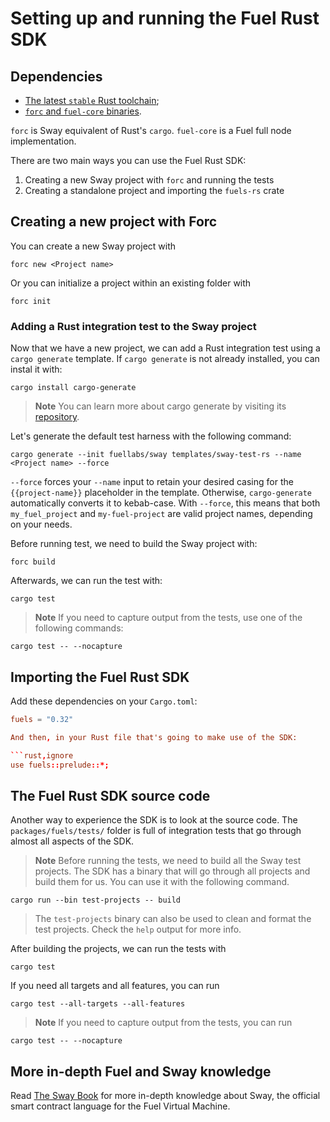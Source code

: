 # Setting up and running the Fuel Rust SDK

## Dependencies

- [The latest `stable` Rust toolchain](https://fuellabs.github.io/sway/master/introduction/installation.html);
- [`forc` and `fuel-core` binaries](https://fuellabs.github.io/sway/master/introduction/installation.html#installing-from-cargo).

`forc` is Sway equivalent of Rust's `cargo`. `fuel-core` is a Fuel full node implementation.

There are two main ways you can use the Fuel Rust SDK:
1. Creating a new Sway project with `forc` and running the tests
2. Creating a standalone project and importing the `fuels-rs` crate

## Creating a new project with Forc

You can create a new Sway project with

```
forc new <Project name>
```

Or you can initialize a project within an existing folder with

```
forc init
```

### Adding a Rust integration test to the Sway project

Now that we have a new project, we can add a Rust integration test using a `cargo generate` template.
If `cargo generate` is not already installed, you can instal it with:

```
cargo install cargo-generate
```

> **Note** You can learn more about cargo generate by visiting its [repository](https://github.com/cargo-generate/cargo-generate).

Let's generate the default test harness with the following command:

```
cargo generate --init fuellabs/sway templates/sway-test-rs --name <Project name> --force
```

`--force` forces your `--name` input to retain your desired casing for the `{{project-name}}` placeholder in the template. Otherwise, `cargo-generate` automatically converts it to kebab-case. With `--force`, this means that both `my_fuel_project` and `my-fuel-project` are valid project names, depending on your needs.

Before running test, we need to build the Sway project with:

```
forc build
```

Afterwards, we can run the test with:

```
cargo test
```

> **Note** If you need to capture output from the tests, use one of the following commands:

```
cargo test -- --nocapture
```

## Importing the Fuel Rust SDK

Add these dependencies on your `Cargo.toml`:

```toml
fuels = "0.32"

And then, in your Rust file that's going to make use of the SDK:

```rust,ignore
use fuels::prelude::*;
```

## The Fuel Rust SDK source code

Another way to experience the SDK is to look at the source code. The `packages/fuels/tests/` folder is full of integration tests that go through almost all aspects of the SDK.

> **Note** Before running the tests, we need to build all the Sway test projects. The SDK has a binary that will go through all projects and build them for us. You can use it with the following command.

```
cargo run --bin test-projects -- build
```
> The `test-projects` binary can also be used to clean and format the test projects. Check the `help` output for more info.

After building the projects, we can run the tests with

```
cargo test
```

If you need all targets and all features, you can run

```
cargo test --all-targets --all-features
```

> **Note** If you need to capture output from the tests, you can run

```
cargo test -- --nocapture
```

## More in-depth Fuel and Sway knowledge

Read [The Sway Book](https://fuellabs.github.io/sway/master/introduction/sway_quickstart.html) for more in-depth knowledge about Sway, the official smart contract language for the Fuel Virtual Machine.

